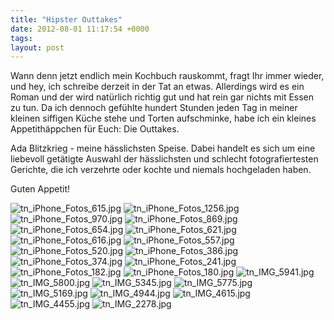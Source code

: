 ```yaml
---
title: "Hipster Outtakes"
date: 2012-08-01 11:17:54 +0000
tags: 
layout: post
---
```

Wann denn jetzt endlich mein Kochbuch rauskommt, fragt Ihr immer wieder, und hey, ich schreibe derzeit in der Tat an etwas. Allerdings wird es ein Roman und der wird natürlich richtig gut und hat rein gar nichts mit Essen zu tun. 
Da ich dennoch gefühlte hundert Stunden jeden Tag in meiner kleinen siffigen Küche stehe und Torten aufschminke, habe ich ein kleines Appetithäppchen für Euch: Die Outtakes.

Ada Blitzkrieg - meine hässlichsten Speise. Dabei handelt es sich um eine liebevoll getätigte Auswahl der hässlichsten und schlecht fotografiertesten Gerichte, die ich verzehrte oder kochte und niemals hochgeladen haben. 

Guten Appetit!

<img src="/content/images/tn_iPhone_Fotos_615.jpg" alt="tn_iPhone_Fotos_615.jpg" />
<img src="/content/images/tn_iPhone_Fotos_1256.jpg" alt="tn_iPhone_Fotos_1256.jpg" />
<img src="/content/images/tn_iPhone_Fotos_970.jpg" alt="tn_iPhone_Fotos_970.jpg" />
<img src="/content/images/tn_iPhone_Fotos_869.jpg" alt="tn_iPhone_Fotos_869.jpg" />
<img src="/content/images/tn_iPhone_Fotos_654.jpg" alt="tn_iPhone_Fotos_654.jpg" />
<img src="/content/images/tn_iPhone_Fotos_621.jpg" alt="tn_iPhone_Fotos_621.jpg" />
<img src="/content/images/tn_iPhone_Fotos_616.jpg" alt="tn_iPhone_Fotos_616.jpg" />
<img src="/content/images/tn_iPhone_Fotos_557.jpg" alt="tn_iPhone_Fotos_557.jpg" />
<img src="/content/images/tn_iPhone_Fotos_520.jpg" alt="tn_iPhone_Fotos_520.jpg" />
<img src="/content/images/tn_iPhone_Fotos_386.jpg" alt="tn_iPhone_Fotos_386.jpg" />
<img src="/content/images/tn_iPhone_Fotos_374.jpg" alt="tn_iPhone_Fotos_374.jpg" />
<img src="/content/images/tn_iPhone_Fotos_241.jpg" alt="tn_iPhone_Fotos_241.jpg" />
<img src="/content/images/tn_iPhone_Fotos_182.jpg" alt="tn_iPhone_Fotos_182.jpg" />
<img src="/content/images/tn_iPhone_Fotos_180.jpg" alt="tn_iPhone_Fotos_180.jpg" />
<img src="/content/images/tn_IMG_5941.jpg" alt="tn_IMG_5941.jpg" />
<img src="/content/images/tn_IMG_5800.jpg" alt="tn_IMG_5800.jpg" />
<img src="/content/images/tn_IMG_5345.jpg" alt="tn_IMG_5345.jpg" />
<img src="/content/images/tn_IMG_5775.jpg" alt="tn_IMG_5775.jpg" />
<img src="/content/images/tn_IMG_5169.jpg" alt="tn_IMG_5169.jpg" />
<img src="/content/images/tn_IMG_4944.jpg" alt="tn_IMG_4944.jpg" />
<img src="/content/images/tn_IMG_4615.jpg" alt="tn_IMG_4615.jpg" />
<img src="/content/images/tn_IMG_4455.jpg" alt="tn_IMG_4455.jpg" />
<img src="/content/images/tn_IMG_2278.jpg" alt="tn_IMG_2278.jpg" />

